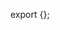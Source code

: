 export {};
                                                                                                                                                                                                                                                                                                                                       